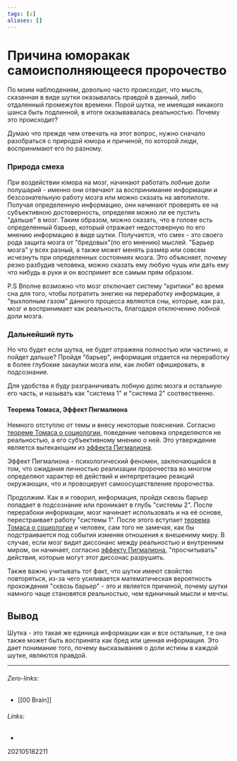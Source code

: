 ```yaml
---
tags: [z]
aliases: []
---
```

# Причина юморакак самоисполняющееся пророчество
По моим наблюдениям, довольно часто происходит, что мысль, сказанная в виде шутки оказывалась правдой в данный, либо отдаленный промежуток времени. Порой шутка, не имеящая никакого шанса быть подлинной, в итоге оказывавалась реальностью. Почему это происходит?

Думаю что прежде чем отвечать на этот вопрос, нужно сначало разобраться с природой юмора и причиной, по которой люди, воспринимают его по разному. 

### Природа смеха
При воздействии юмора на мозг, начинают работать лобные доли полушарий - именно они отвечают за воспринимание информации и безсознательную работу мозга или можно сказать на автопилоте. Получая определенную информацию, они начинают проверять ее на субъективною достоверность, определяя можно ли ее пустить "дальше" в мозг. Таким образом, можно сказать, что в голове есть определенный барьер, который отражает недостоверную по его мнению информацию в виде шутки. Получается, что смех - это своего рода защита мозга от "бредовых"(по его мнению) мыслей. "Барьер мозга" у всех разный, а также может менять размер или совсем исчезнуть при определенных состояниях мозга. Это объясняет, почему резко разбудив человека, можно сказать ему любую чушь или дать ему что нибудь в руки и он воспримет все самым прям образом. 

P.S Вполне возможно что мозг отключает систему "критики" во время сна для того, чтобы потратить энегию на переработку информации, а "выхлопным газом" данного процесса являются сны, которые, как раз, мозг и воспринимает как реальность, благодаря отключению лобной доли мозга.

### Дальнейший путь
Но что будет если шутка, не будет отражена полностью или частично, и пойдет дальше?
Пройдя "барьер", информация отдается на переработку в более глубокие закаулки мозга или, как любят офишировать,  в подсознание.

Для удобства я буду разграничивать лобную долю мозга и остальную его часть, и называть как "система 1" и "система 2" соотвественно.

#### Теорема Томаса, Эффект Пигмалиона
Немного отступлю от темы и внесу некоторые пояснения.
Согласно [теореме Томаса о социологии](https://ru.wikipedia.org/wiki/%D0%A2%D0%B5%D0%BE%D1%80%D0%B5%D0%BC%D0%B0_%D0%A2%D0%BE%D0%BC%D0%B0%D1%81%D0%B0), поведение человека определяются не реальностью, а его субъективному мнению о ней. Это утверждение является вытекающим из [эффекта Пигмалиона](https://ru.wikipedia.org/wiki/%D0%AD%D1%84%D1%84%D0%B5%D0%BA%D1%82_%D0%A0%D0%BE%D0%B7%D0%B5%D0%BD%D1%82%D0%B0%D0%BB%D1%8F). 

Эффект Пигмалиона - психологический феномен, заключающийся в том, что ожидания личностью реализации пророчества во многом определяют характер её действий и интерпретацию реакций окружающих, что и провоцирует самоосуществление пророчества.

Продолжим. Как я и говорил, информация, пройдя сквозь барьер попадает в подсознание или проникает в глубь "системы 2". После перерабоки информации, мозг начинает использовать и на её основе, перестраивает работу "системы 1". После этого вступает [теорема Томаса о социологии](https://ru.wikipedia.org/wiki/%D0%A2%D0%B5%D0%BE%D1%80%D0%B5%D0%BC%D0%B0_%D0%A2%D0%BE%D0%BC%D0%B0%D1%81%D0%B0) и человек, сам того не замечая, как бы подстраивается под события изменяя отношения к внешениму миру. В случае, если мозг видит диссонанс между реальностью и внутренним миром, он начинает, согласно [эффекту Пигмалиона](https://ru.wikipedia.org/wiki/%D0%AD%D1%84%D1%84%D0%B5%D0%BA%D1%82_%D0%A0%D0%BE%D0%B7%D0%B5%D0%BD%D1%82%D0%B0%D0%BB%D1%8F), "просчитывать" действия, которые могут этот диссонас разрушить.

Также важно учитывать тот факт, что шутки имеют свойство повторяться, из-за чего усиливается математическая вероятность прохождения "сквозь барьер" - это и является причиной, почему шутки намного чаще становятся реальностью, чем единичный мысли и мечты.

## Вывод
Шутка - это такая же единица информации как и все остальные, т.е она также может быть воспринята как бред или ценная информация. Это дает понимание того, почему высказывания о доли истины в каждой шутке, являются правдой.
___
###### Zero-links:
- [[00 Brain]]
###### Links:
-

202105182211